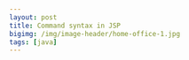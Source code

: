 ```yaml
---
layout: post
title: Command syntax in JSP
bigimg: /img/image-header/home-office-1.jpg
tags: [java]
---
```


